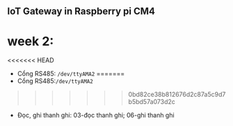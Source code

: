## IoT Gateway in Raspberry pi CM4
# week 2:
<<<<<<< HEAD
* Cổng RS485: `/dev/ttyAMA2`
=======
* Cổng RS485:`/dev/ttyAMA2`
>>>>>>> 0bd82ce38b812676d2c87a5c9d7b5bd57a073d2c
* Đọc, ghi thanh ghi: 03-đọc thanh ghi; 06-ghi thanh ghi
